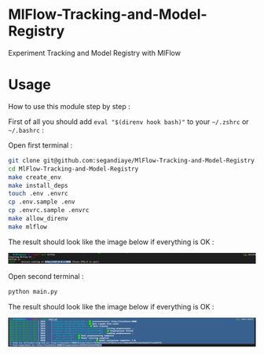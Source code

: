 # MlFlow-Tracking-and-Model-Registry

Experiment Tracking and Model Registry with MlFlow

# Usage

How to use this module step by step :

First of all you should add `eval "$(direnv hook bash)"` to your `~/.zshrc` or `~/.bashrc` :

Open first terminal :

```bash
git clone git@github.com:segandiaye/MlFlow-Tracking-and-Model-Registry.git
cd MlFlow-Tracking-and-Model-Registry
make create_env
make install_deps
touch .env .envrc
cp .env.sample .env
cp .envrc.sample .envrc
make allow_direnv
make mlflow
```

The result should look like the image below if everything is OK :

![1](imgs/1.png)

Open second terminal :

```bash
python main.py
```

The result should look like the image below if everything is OK :

![2](imgs/2.png)
